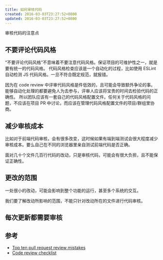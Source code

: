 ```yaml
---
title: 如何审核代码
created: 2016-03-03T23:27:52+0800
updated: 2016-03-03T23:27:52+0800
---
```



审核代码的注意点

## 不要评论代码风格

“不要评论代码风格”不意味着不要注意代码风格。保证项目的可维护性之一，就是要有统一的代码风格。
代码风格检查应该是一个自动化的过程，比如使用 ESLint 自动检测 JS 代码风格。一旦不符合既定规范，就报错。

因为在 code review 中评审代码风格是件低效的，且可能会导致额外争论的事。
能够自动化处理的都要避免人为去参与，评审人应该将宝贵的时间去检验代码的正确性。
所以团队应该有一套自己的代码风格配置文件。任何关于代码风格的问题，不应该在项目 PR 中讨论，而应该在管理代码风格配置文件的项目/群组里协商。

## 减少审核成本

比如对于前端代码审核，会有很多改变，这时候如果有端到端测试会很大程度减少审核成本。要么自己在不同的浏览器里亲自测试前端代码是否正确。

面对几十个文件几百行代码的改动，只是审核代码，可能会有很大负担，且不能保证正确性。

## 更改的范围

一处很小的改动，可能会影响到整个功能的运行，甚至多个系统的交互。

我们要了解改动所影响的范围，不能只针对改动所在的文件进行代码审核。

## 每次更新都需要审核

## 参考

- [Top ten pull request review mistakes](https://blog.scottnonnenberg.com/top-ten-pull-request-review-mistakes)
- [Code review checklist](http://ana-balica.github.io/2017/02/21/code-review-checklist)
